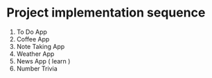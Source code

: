 # Project implementation sequence

1. To Do App
2. Coffee App
3. Note Taking App
4. Weather App
5. News App ( learn )
6. Number Trivia
